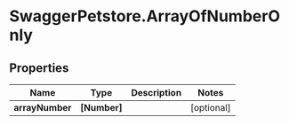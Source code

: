 # SwaggerPetstore.ArrayOfNumberOnly

## Properties
Name | Type | Description | Notes
------------ | ------------- | ------------- | -------------
**arrayNumber** | **[Number]** |  | [optional] 


